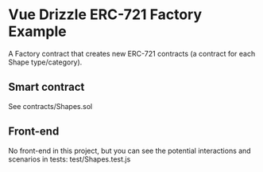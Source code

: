 # Vue Drizzle ERC-721 Factory Example

A Factory contract that creates new ERC-721 contracts (a contract for each Shape type/category).

## Smart contract

See contracts/Shapes.sol

## Front-end

No front-end in this project, but you can see the potential interactions and scenarios in tests: test/Shapes.test.js
